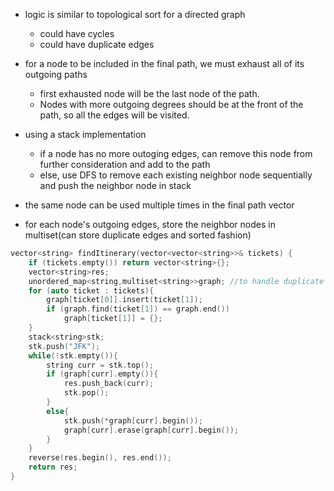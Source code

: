 - logic is similar to topological sort for a directed graph
    - could have cycles
    - could have duplicate edges
    
- for a node to be included in the final path, we must exhaust all of its outgoing paths 
    - first exhausted node will be the last node of the path. 
    - Nodes with more outgoing degrees should be at the front of the path, so all the edges will be visited.

- using a stack implementation
    - if a node has no more outoging edges, can remove this node from further consideration and add to the path
    - else, use DFS to remove each existing neighbor node sequentially and push the neighbor node in stack
- the same node can be used multiple times in the final path vector
- for each node's outgoing edges, store the neighbor nodes in multiset(can store duplicate edges and sorted fashion)

```cpp
vector<string> findItinerary(vector<vector<string>>& tickets) {
    if (tickets.empty()) return vector<string>{};
    vector<string>res;
    unordered_map<string,multiset<string>>graph; //to handle duplicate edges (so may have the same neighbors)
    for (auto ticket : tickets){
        graph[ticket[0]].insert(ticket[1]);
        if (graph.find(ticket[1]) == graph.end())
            graph[ticket[1]] = {};
    }
    stack<string>stk;
    stk.push("JFK");
    while(!stk.empty()){
        string curr = stk.top();
        if (graph[curr].empty()){
            res.push_back(curr);
            stk.pop();
        }
        else{
            stk.push(*graph[curr].begin());
            graph[curr].erase(graph[curr].begin());
        }
    }
    reverse(res.begin(), res.end());
    return res;
}
```
